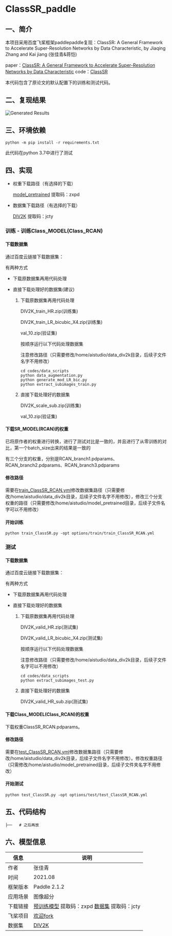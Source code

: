 # ClassSR_paddle
## 一、简介
本项目采用百度飞桨框架paddlepaddle复现：ClassSR: A General Framework to Accelerate Super-Resolution Networks by Data Characteristic, by Jiaqing Zhang and Kai jiang (张佳青&蒋恺)


paper：[ClassSR: A General Framework to Accelerate Super-Resolution Networks by Data Characteristic](https://openaccess.thecvf.com/content/CVPR2021/papers/Kong_ClassSR_A_General_Framework_to_Accelerate_Super-Resolution_Networks_by_Data_CVPR_2021_paper.pdf)
code：[ClassSR](https://github.com/Xiangtaokong/ClassSR)

本代码包含了原论文的默认配置下的训练和测试代码。

## 二、复现结果

![Generated Results]()

## 三、环境依赖

```
python -m pip install -r requirements.txt
```

此代码在python 3.7中进行了测试

## 四、实现

- 权重下载路径（有选择的下载）

    [model_pretrained](https://pan.baidu.com/s/1B4DdsBDaiH74uwcp-oMosw) 提取码：zxpd

- 数据集下载路径（有选择的下载）

    [DIV2K](https://pan.baidu.com/s/12eTTMe_yk7WgQ7aZnYbnDg) 提取码：jcty


### 训练 - 训练Class_MODEL(Class_RCAN)
#### 下载数据集

通过百度云链接下载数据集：

有两种方式

- 下载原数据集再用代码处理
- 直接下载处理好的数据集(建议)

  1. 下载原数据集再用代码处理

      DIV2K_train_HR.zip(训练集)

      DIV2K_train_LR_bicubic_X4.zip(训练集)

      val_10.zip(验证集)

      按顺序运行以下代码处理数据集

      注意修改路径（只需要修改/home/aistudio/data_div2k目录，后续子文件名字不用修改）

      ```
      cd codes/data_scripts
      python data_augmentation.py
      python generate_mod_LR_bic.py
      python extract_subimages_train.py
      ```

  2. 直接下载处理好的数据集

      DIV2K_scale_sub.zip(训练集)

      val_10.zip(验证集)

#### 下载SR_MODEL(RCAN)的权重

已将原作者的权重进行转换，进行了测试对比是一致的，并且进行了从零训练的对比，第一个batch_size出来的结果是一致的

有三个分支的权重，分别是RCAN_branch1.pdparams、RCAN_branch2.pdparams、RCAN_branch3.pdparams

#### 修改路径

需要在[train_ClassSR_RCAN.yml](https://github.com/icey-zhang/ClassSR_paddle/blob/main/options/train/train_RCAN.yml)修改数据集路径（只需要修改/home/aistudio/data_div2k目录，后续子文件名字不用修改），修改三个分支权重的路径（只需要修改/home/aistudio/model_pretrained目录，后续子文件名字可以不用修改）

#### 开始训练

```
python train_ClassSR.py -opt options/train/train_ClassSR_RCAN.yml
```

### 测试
#### 下载数据集

通过百度云链接下载数据集：

有两种方式

- 下载原数据集再用代码处理
- 直接下载处理好的数据集

  1. 下载原数据集再用代码处理

      DIV2K_valid_HR.zip(测试集)

      DIV2K_valid_LR_bicubic_X4.zip(测试集)

      按顺序运行以下代码处理数据集

      注意修改路径（只需要修改/home/aistudio/data_div2k目录，后续子文件名字可以不用修改）

      ```
      cd codes/data_scripts
      python extract_subimages_test.py
      ```

  2. 直接下载处理好的数据集

      DIV2K_valid_HR_sub.zip(测试集)

#### 下载Class_MODEL(Class_RCAN)的权重

下载权重ClassSR_RCAN.pdparams。

#### 修改路径

需要在[test_ClassSR_RCAN.yml](https://github.com/icey-zhang/ClassSR_paddle/blob/main/options/test/test_ClassSR_RCAN.yml)修改数据集路径（只需要修改/home/aistudio/data_div2k目录，后续子文件名字不用修改）。修改权重路径（只需修改/home/aistudio/model_pretrained目录，后续子文件夹名字不用修改）

#### 开始测试

```
python test_ClassSR.py -opt options/test/test_ClassSR_RCAN.yml
```

## 五、代码结构


```
├──   # 之后再放

```

## 六、模型信息

|  信息   |  说明 |
|  ----  |  ----  |
| 作者 | 张佳青 |
| 时间 | 2021.08 |
| 框架版本 | Paddle 2.1.2 |
| 应用场景 | 图像超分 |
| 下载链接 | [预训练模型](https://pan.baidu.com/s/1B4DdsBDaiH74uwcp-oMosw) 提取码：zxpd [数据集](https://pan.baidu.com/s/12eTTMe_yk7WgQ7aZnYbnDg) 提取码：jcty |
| 飞桨项目 | [欢迎fork]() |
|  数据集  | [DIV2K]() |
